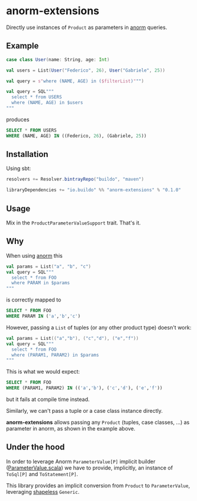 # anorm-extensions

Directly use instances of `Product` as parameters in [anorm](https://github.com/playframework/anorm) queries.

## Example

```scala
case class User(name: String, age: Int)

val users = List(User("Federico", 26), User("Gabriele", 25))

val query = s"where (NAME, AGE) in ($filterList)""")

val query = SQL"""
  select * from USERS
  where (NAME, AGE) in $users
"""
```

produces

```SQL
SELECT * FROM USERS
WHERE (NAME, AGE) IN ((Federico, 26), (Gabriele, 25))
```

## Installation
Using sbt:

```sbt
resolvers += Resolver.bintrayRepo("buildo", "maven")

libraryDependencies += "io.buildo" %% "anorm-extensions" % "0.1.0"
```

## Usage
Mix in the `ProductParameterValueSupport` trait.
That's it.


## Why
When using [anorm](https://github.com/playframework/anorm) this

```scala
val params = List("a", "b", "c")
val query = SQL"""
  select * from FOO
  where PARAM in $params
"""
``` 

is correctly mapped to

```sql
SELECT * FROM FOO
WHERE PARAM IN ('a','b','c')
```

However, passing a `List` of tuples (or any other product type) doesn't work:

```scala
val params = List(("a","b"), ("c","d"), ("e","f"))
val query = SQL"""
  select * from FOO
  where (PARAM1, PARAM2) in $params
"""
```

This is what we would expect:

```SQL
SELECT * FROM FOO
WHERE (PARAM1, PARAM2) IN (('a','b'), ('c','d'), ('e','f'))
```

but it fails at compile time instead.

Similarly, we can't pass a tuple or a case class instance directly.

**anorm-extensions** allows passing any `Product` (tuples, case classes, ...) as parameter in anorm, as shown in the example above.

## Under the hood

In order to leverage Anorm `ParameterValue[P]` implicit builder ([ParameterValue.scala](https://github.com/playframework/anorm/blob/master/core/src/main/scala/anorm/ParameterValue.scala)) we have to provide, implicitly, an instance of `ToSql[P]` and `ToStatement[P]`.

This library provides an implicit conversion from `Product` to `ParameterValue`, leveraging [shapeless](https://github.com/milessabin/shapeless) `Generic`.
